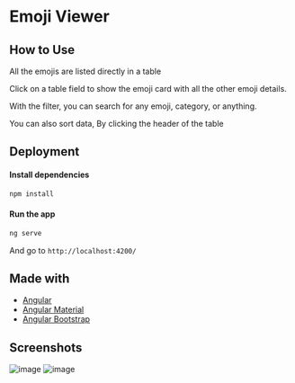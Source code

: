 # Emoji Viewer

## How to Use
All the emojis are listed directly in a table

Click on a table field to show the emoji card with all the other emoji details.

With the filter, you can search for any emoji, category, or anything. 

You can also sort data, By clicking the header of the table

## Deployment
#### Install dependencies
```bash
npm install
```
#### Run the app
```bash
ng serve
```
And go to `http://localhost:4200/`


## Made with
- [Angular](https://angular.io/)
- [Angular Material](https://material.angular.io/)
- [Angular Bootstrap](https://ng-bootstrap.github.io/)

## Screenshots
![image](https://github.com/sujith-rek/docusign/assets/89125023/6d489717-a339-4ab6-b275-66d1efb6c680)
![image](https://github.com/sujith-rek/docusign/assets/89125023/abb15fca-d0fb-4f69-90d3-3feda951dfec)


